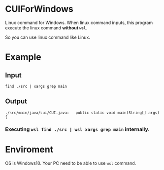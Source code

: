 # CUIForWindows
Linux command for Windows. When linux command inputs, this program execute the linux command **without `wsl`**.

So you can use linux command like Linux.
# Example
## Input
```
find ./src | xargs grep main
```
## Output
```
./src/main/java/cui/CUI.java:	public static void main(String[] args) {
```
### Executing `wsl find ./src | wsl xargs grep main` internally.


# Enviroment
OS is Windows10.
Your PC need to be able to use `wsl` command.
